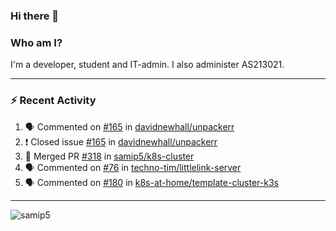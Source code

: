 ### Hi there 👋

### Who am I?
I'm a developer, student and IT-admin. I also administer AS213021.

---
### :zap: Recent Activity
<!--START_SECTION:activity-->
1. 🗣 Commented on [#165](https://github.com/davidnewhall/unpackerr/issues/165) in [davidnewhall/unpackerr](https://github.com/davidnewhall/unpackerr)
2. ❗️ Closed issue [#165](https://github.com/davidnewhall/unpackerr/issues/165) in [davidnewhall/unpackerr](https://github.com/davidnewhall/unpackerr)
3. 🎉 Merged PR [#318](https://github.com/samip5/k8s-cluster/pull/318) in [samip5/k8s-cluster](https://github.com/samip5/k8s-cluster)
4. 🗣 Commented on [#76](https://github.com/techno-tim/littlelink-server/issues/76) in [techno-tim/littlelink-server](https://github.com/techno-tim/littlelink-server)
5. 🗣 Commented on [#180](https://github.com/k8s-at-home/template-cluster-k3s/issues/180) in [k8s-at-home/template-cluster-k3s](https://github.com/k8s-at-home/template-cluster-k3s)
<!--END_SECTION:activity-->
---

<img align="center" src="https://github-readme-stats.vercel.app/api?username=samip5&show_icons=true" alt="samip5" />
